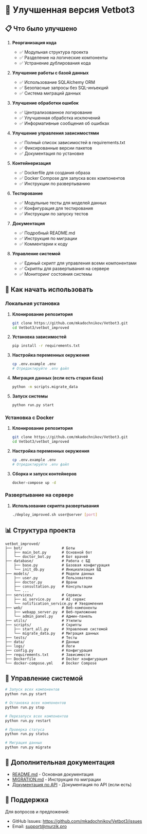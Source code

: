 # 🚀 Улучшенная версия Vetbot3

## 📋 Что было улучшено

1. **Реорганизация кода**
   - ✅ Модульная структура проекта
   - ✅ Разделение на логические компоненты
   - ✅ Устранение дублирования кода

2. **Улучшение работы с базой данных**
   - ✅ Использование SQLAlchemy ORM
   - ✅ Безопасные запросы без SQL-инъекций
   - ✅ Система миграций данных

3. **Улучшение обработки ошибок**
   - ✅ Централизованное логирование
   - ✅ Улучшенная обработка исключений
   - ✅ Информативные сообщения об ошибках

4. **Улучшение управления зависимостями**
   - ✅ Полный список зависимостей в requirements.txt
   - ✅ Фиксированные версии пакетов
   - ✅ Документация по установке

5. **Контейнеризация**
   - ✅ Dockerfile для создания образа
   - ✅ Docker Compose для запуска всех компонентов
   - ✅ Инструкции по развертыванию

6. **Тестирование**
   - ✅ Модульные тесты для моделей данных
   - ✅ Конфигурация для тестирования
   - ✅ Инструкции по запуску тестов

7. **Документация**
   - ✅ Подробный README.md
   - ✅ Инструкция по миграции
   - ✅ Комментарии к коду

8. **Управление системой**
   - ✅ Единый скрипт для управления всеми компонентами
   - ✅ Скрипты для развертывания на сервере
   - ✅ Мониторинг состояния системы

## 🚀 Как начать использовать

### Локальная установка

1. **Клонирование репозитория**
   ```bash
   git clone https://github.com/mkadochnikov/Vetbot3.git
   cd Vetbot3/vetbot_improved
   ```

2. **Установка зависимостей**
   ```bash
   pip install -r requirements.txt
   ```

3. **Настройка переменных окружения**
   ```bash
   cp .env.example .env
   # Отредактируйте .env файл
   ```

4. **Миграция данных (если есть старая база)**
   ```bash
   python -m scripts.migrate_data
   ```

5. **Запуск системы**
   ```bash
   python run.py start
   ```

### Установка с Docker

1. **Клонирование репозитория**
   ```bash
   git clone https://github.com/mkadochnikov/Vetbot3.git
   cd Vetbot3/vetbot_improved
   ```

2. **Настройка переменных окружения**
   ```bash
   cp .env.example .env
   # Отредактируйте .env файл
   ```

3. **Сборка и запуск контейнеров**
   ```bash
   docker-compose up -d
   ```

### Развертывание на сервере

1. **Использование скрипта развертывания**
   ```bash
   ./deploy_improved.sh user@server [port]
   ```

## 📊 Структура проекта

```
vetbot_improved/
├── bot/                  # Боты
│   ├── main_bot.py       # Основной бот
│   └── doctor_bot.py     # Бот врачей
├── database/             # Работа с БД
│   ├── base.py           # Базовая конфигурация
│   └── init_db.py        # Инициализация БД
├── models/               # Модели данных
│   ├── user.py           # Пользователи
│   ├── doctor.py         # Врачи
│   ├── consultation.py   # Консультации
│   └── ...
├── services/             # Сервисы
│   ├── ai_service.py     # AI сервис
│   └── notification_service.py # Уведомления
├── web/                  # Веб-компоненты
│   ├── webapp_server.py  # Веб-приложение
│   └── admin_panel.py    # Админ-панель
├── utils/                # Утилиты
├── scripts/              # Скрипты
│   ├── start_all.py      # Управление системой
│   └── migrate_data.py   # Миграция данных
├── tests/                # Тесты
├── data/                 # Данные
├── logs/                 # Логи
├── config.py             # Конфигурация
├── requirements.txt      # Зависимости
├── Dockerfile            # Docker конфигурация
└── docker-compose.yml    # Docker Compose
```

## 🔧 Управление системой

```bash
# Запуск всех компонентов
python run.py start

# Остановка всех компонентов
python run.py stop

# Перезапуск всех компонентов
python run.py restart

# Проверка статуса
python run.py status

# Миграция данных
python run.py migrate
```

## 📝 Дополнительная документация

- [README.md](vetbot_improved/README.md) - Основная документация
- [MIGRATION.md](MIGRATION.md) - Инструкция по миграции
- [Документация по API](vetbot_improved/docs/api.md) - Документация по API (если есть)

## 🤝 Поддержка

Для вопросов и предложений:
- GitHub Issues: https://github.com/mkadochnikov/Vetbot3/issues
- Email: support@murzik.pro